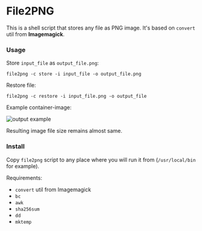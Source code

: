 File2PNG
========

This is a shell script that stores any file as PNG image. It's based on `convert` util from **Imagemagick**.

### Usage

Store `input_file` as `output_file.png`:

    file2png -c store -i input_file -o output_file.png

Restore file:
    
    file2png -c restore -i input_file.png -o output_file
    

Example container-image:

![output example](https://i.imgur.com/G6MYiXh.png "output example")

Resulting image file size remains almost same.

### Install

Copy `file2png` script to any place where you will run it from (`/usr/local/bin` for example).

Requirements:

* `convert` util from Imagemagick
* `bc`
* `awk`
* `sha256sum`
* `dd`
* `mktemp`
